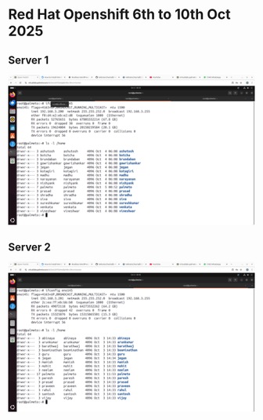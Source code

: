 # Red Hat Openshift 6th to 10th Oct 2025

## Server 1
![Server 1](server1.png)

## Server 2
![Server 2](server2.png)
